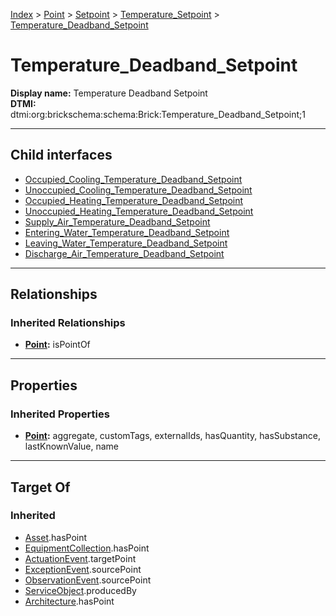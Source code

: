 [Index](../../../../Index.md) > [Point](../../../Point.md) > [Setpoint](../../Setpoint.md) > [Temperature_Setpoint](../Temperature_Setpoint.md) > [Temperature_Deadband_Setpoint](#)
# Temperature_Deadband_Setpoint

**Display name:** Temperature Deadband Setpoint<br />
**DTMI:** dtmi:org:brickschema:schema:Brick:Temperature_Deadband_Setpoint;1

---

## Child interfaces
* [Occupied_Cooling_Temperature_Deadband_Setpoint](Occupied_Cooling_Temperature_Deadband_Setpoint.md)
* [Unoccupied_Cooling_Temperature_Deadband_Setpoint](Unoccupied_Cooling_Temperature_Deadband_Setpoint.md)
* [Occupied_Heating_Temperature_Deadband_Setpoint](Occupied_Heating_Temperature_Deadband_Setpoint.md)
* [Unoccupied_Heating_Temperature_Deadband_Setpoint](Unoccupied_Heating_Temperature_Deadband_Setpoint.md)
* [Supply_Air_Temperature_Deadband_Setpoint](Supply_Air_Temperature_Deadband_Setpoint/Supply_Air_Temperature_Deadband_Setpoint.md)
* [Entering_Water_Temperature_Deadband_Setpoint](../Water_Temperature_Setpoint/Entering_Water_Temperature_Setpoint/Entering_Water_Temperature_Deadband_Setpoint.md)
* [Leaving_Water_Temperature_Deadband_Setpoint](../Water_Temperature_Setpoint/Leaving_Water_Temperature_Setpoint/Leaving_Water_Temperature_Deadband_Setpoint.md)
* [Discharge_Air_Temperature_Deadband_Setpoint](../Air_Temperature_Setpoint/Discharge_Air_Temperature_Setpoint/Discharge_Air_Temperature_Deadband_Setpoint/Discharge_Air_Temperature_Deadband_Setpoint.md)

---

## Relationships

### Inherited Relationships
* **[Point](../../../Point.md):** isPointOf

---

## Properties

### Inherited Properties
* **[Point](../../../Point.md):** aggregate, customTags, externalIds, hasQuantity, hasSubstance, lastKnownValue, name

---

## Target Of
### Inherited
* [Asset](../../../../Asset/Asset.md).hasPoint
* [EquipmentCollection](../../../../Collection/EquipmentCollection.md).hasPoint
* [ActuationEvent](../../../../Event/PointEvent/ActuationEvent.md).targetPoint
* [ExceptionEvent](../../../../Event/PointEvent/ExceptionEvent.md).sourcePoint
* [ObservationEvent](../../../../Event/PointEvent/ObservationEvent.md).sourcePoint
* [ServiceObject](../../../../Information/ServiceObject/ServiceObject.md).producedBy
* [Architecture](../../../../Space/Architecture/Architecture.md).hasPoint
